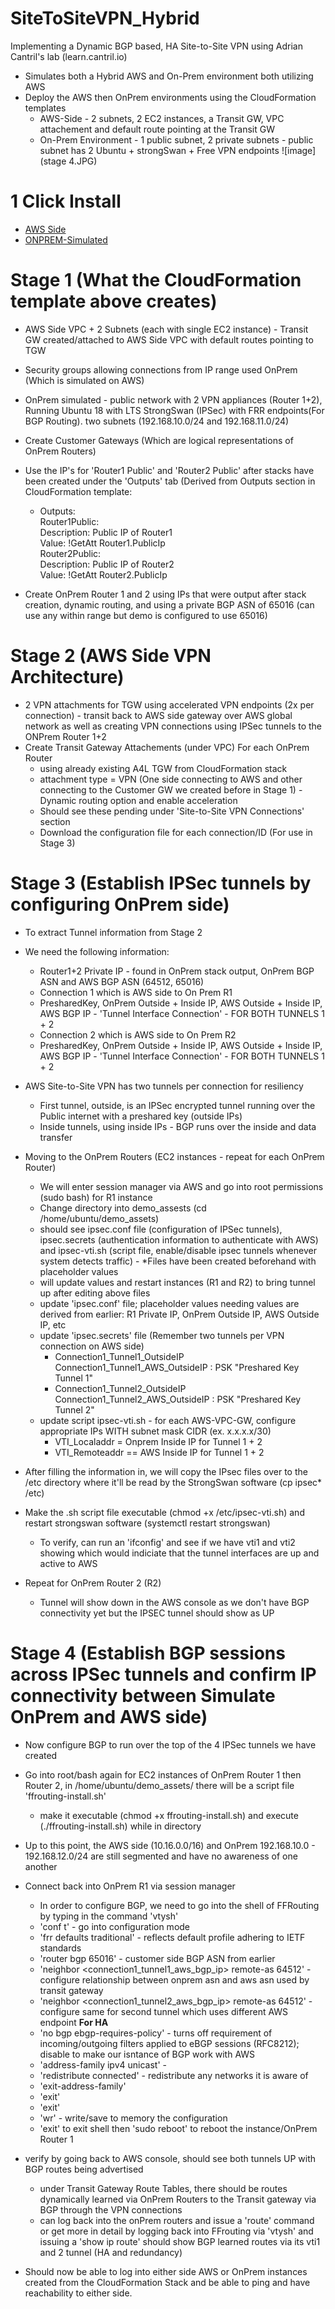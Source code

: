 # SiteToSiteVPN_Hybrid
Implementing a Dynamic BGP based, HA Site-to-Site VPN using Adrian Cantril's lab (learn.cantril.io)
- Simulates both a Hybrid AWS and On-Prem environment both utilizing AWS
- Deploy the AWS then OnPrem environments using the CloudFormation templates
    - AWS-Side - 2 subnets, 2 EC2 instances, a Transit GW, VPC attachement and default route pointing at the Transit GW
    - On-Prem Environment - 1 public subnet, 2 private subnets - public subnet has 2 Ubuntu + strongSwan + Free VPN endpoints
![image](stage 4.JPG)

# 1 Click Install

- [AWS Side](https://console.aws.amazon.com/cloudformation/home?region=us-east-1#/stacks/quickcreate?templateURL=https://cf-templates-30zc7z9turk3-us-east-1.s3.amazonaws.com/20220042DZ-S2SVPN-AWS.yaml&stackName=AWS)
- [ONPREM-Simulated](https://console.aws.amazon.com/cloudformation/home?region=us-east-1#/stacks/quickcreate?templateURL=https://cf-templates-30zc7z9turk3-us-east-1.s3.amazonaws.com/S2SVPN-ONPREM.yaml&stackName=ONPREM)

# Stage 1 (What the CloudFormation template above creates)
- AWS Side VPC + 2 Subnets (each with single EC2 instance) - Transit GW created/attached to AWS Side VPC with default routes pointing to TGW
- Security groups allowing connections from IP range used OnPrem (Which is simulated on AWS)
- OnPrem simulated - public network with 2 VPN appliances (Router 1+2), Running Ubuntu 18 with LTS StrongSwan (IPSec) with FRR endpoints(For BGP Routing). two subnets (192.168.10.0/24 and 192.168.11.0/24)

- Create Customer Gateways (Which are logical representations of OnPrem Routers)
- Use the IP's for 'Router1 Public' and 'Router2 Public' after stacks have been created under the 'Outputs' tab (Derived from Outputs section in CloudFormation template: 
    - Outputs:<br/>
        Router1Public:<br/>
            Description: Public IP of Router1<br/>
            Value: !GetAtt Router1.PublicIp<br/>
        Router2Public:<br/>
            Description: Public IP of Router2<br/>
            Value: !GetAtt Router2.PublicIp<br/>
    
- Create OnPrem Router 1 and 2 using IPs that were output after stack creation, dynamic routing, and using a private BGP ASN of 65016 (can use any within range but demo is configured to use 65016)

# Stage 2 (AWS Side VPN Architecture)
- 2 VPN attachments for TGW using accelerated VPN endpoints (2x per connection) - transit back to AWS side gateway over AWS global network as well as creating VPN connections using IPSec tunnels to the ONPrem Router 1+2
- Create Transit Gateway Attachements (under VPC) For each OnPrem Router
    - using already existing A4L TGW from CloudFormation stack
    - attachment type = VPN (One side connecting to AWS and other connecting to the Customer GW we created before in Stage 1) - Dynamic routing option and enable acceleration
    - Should see these pending under 'Site-to-Site VPN Connections' section
    - Download the configuration file for each connection/ID (For use in Stage 3)

# Stage 3 (Establish IPSec tunnels by configuring OnPrem side)
- To extract Tunnel information from Stage 2
- We need the following information:
    - Router1+2 Private IP - found in OnPrem stack output, OnPrem BGP ASN and AWS BGP ASN (64512, 65016)
    - Connection 1 which is AWS side to On Prem R1 
    - PresharedKey, OnPrem Outside + Inside IP, AWS Outside + Inside IP, AWS BGP IP - 'Tunnel Interface Connection' - FOR BOTH TUNNELS 1 + 2
    - Connection 2 which is AWS side to On Prem R2
    - PresharedKey, OnPrem Outside + Inside IP, AWS Outside + Inside IP, AWS BGP IP - 'Tunnel Interface Connection' - FOR BOTH TUNNELS 1 + 2
- AWS Site-to-Site VPN has two tunnels per connection for resiliency 
    - First tunnel, outside, is an IPSec encrypted tunnel running over the Public internet with a preshared key (outside IPs) 
    - Inside tunnels, using inside IPs - BGP runs over the inside and data transfer

- Moving to the OnPrem Routers (EC2 instances - repeat for each OnPrem Router)
    - We will enter session manager via AWS and go into root permissions (sudo bash) for R1 instance
    - Change directory into demo_assests (cd /home/ubuntu/demo_assets)
    - should see ipsec.conf file (configuration of IPSec tunnels), ipsec.secrets (authentication information to authenticate with AWS) and ipsec-vti.sh (script file, enable/disable ipsec tunnels whenever system detects traffic) - *Files have been created beforehand with placeholder values
    - will update values and restart instances (R1 and R2) to bring tunnel up after editing above files
    - update 'ipsec.conf' file; placeholder values needing values are derived from earlier: R1 Private IP, OnPrem Outside IP, AWS Outside IP, etc
    - update 'ipsec.secrets' file (Remember two tunnels per VPN connection on AWS side)
        - Connection1_Tunnel1_OutsideIP Connection1_Tunnel1_AWS_OutsideIP : PSK "Preshared Key Tunnel 1" 
        - Connection1_Tunnel2_OutsideIP Connection1_Tunnel2_AWS_OutsideIP : PSK "Preshared Key Tunnel 2" 
    - update script ipsec-vti.sh - for each AWS-VPC-GW, configure appropriate IPs WITH subnet mask CIDR (ex. x.x.x.x/30)
        - VTI_Localaddr = Onprem Inside IP for Tunnel 1 + 2
        - VTI_Remoteaddr == AWS Inside IP for Tunnel 1 + 2

- After filling the information in, we will copy the IPsec files over to the /etc directory where it'll be read by the StrongSwan software (cp ipsec* /etc)
- Make the .sh script file executable (chmod +x /etc/ipsec-vti.sh) and restart strongswan software (systemctl restart strongswan)
    - To verify, can run an 'ifconfig' and see if we have vti1 and vti2 showing which would indiciate that the tunnel interfaces are up and active to AWS
- Repeat for OnPrem Router 2 (R2)
    - Tunnel will show down in the AWS console as we don't have BGP connectivity yet but the IPSEC tunnel should show as UP

# Stage 4 (Establish BGP sessions across IPSec tunnels and confirm IP connectivity between Simulate OnPrem and AWS side)
- Now configure BGP to run over the top of the 4 IPSec tunnels we have created
- Go into root/bash again for EC2 instances of OnPrem Router 1 then Router 2, in /home/ubuntu/demo_assets/ there will be a script file 'ffrouting-install.sh'
    - make it executable (chmod +x ffrouting-install.sh) and execute (./ffrouting-install.sh) while in directory
- Up to this point, the AWS side (10.16.0.0/16) and OnPrem 192.168.10.0 - 192.168.12.0/24 are still segmented and have no awareness of one another

- Connect back into OnPrem R1 via session manager
    - In order to configure BGP, we need to go into the shell of FFRouting by typing in the command 'vtysh'
    - 'conf t'                                                    - go into configuration mode
    - 'frr defaults traditional'                                  - reflects default profile adhering to IETF standards
    - 'router bgp 65016'                                          - customer side BGP ASN from earlier
    - 'neighbor <connection1_tunnel1_aws_bgp_ip> remote-as 64512' - configure relationship between onprem asn and aws asn used by transit gateway
    - 'neighbor <connection1_tunnel2_aws_bgp_ip> remote-as 64512' - configure same for second tunnel which uses different AWS endpoint **For HA**
    - 'no bgp ebgp-requires-policy'                               - turns off requirement of incoming/outgoing filters applied to eBGP sessions (RFC8212); disable to make our isntance of BGP work with AWS
    - 'address-family ipv4 unicast'                               - 
    - 'redistribute connected'                                    - redistribute any networks it is aware of
    - 'exit-address-family'
    - 'exit'
    - 'exit'
    - 'wr'                                                        - write/save to memory the configuration
    - 'exit' to exit shell then 'sudo reboot' to reboot the instance/OnPrem Router 1
 
 - verify by going back to AWS console, should see both tunnels UP with BGP routes being advertised
    - under Transit Gateway Route Tables, there should be routes dynamically learned via OnPrem Routers to the Transit gateway via BGP through the VPN connections
    - can log back into the onPrem routers and issue a 'route' command or get more in detail by logging back into FFrouting via 'vtysh' and issuing a 'show ip route' should show BGP learned routes via its vti1 and 2 tunnel (HA and redundancy)

- Should now be able to log into either side AWS or OnPrem instances created from the CloudFormation Stack and be able to ping and have reachability to either side.

     
    
